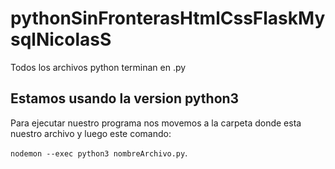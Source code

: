# pythonSinFronterasHtmlCssFlaskMysqlNicolasS

Todos los archivos python terminan en .py
## Estamos usando la version python3 

Para ejecutar nuestro programa nos movemos a la carpeta donde esta nuestro archivo y luego este comando: 

` nodemon --exec python3 nombreArchivo.py `.
